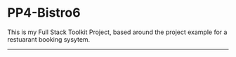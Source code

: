 # PP4-Bistro6
This is my Full Stack Toolkit Project, based around the project example for a restuarant booking sysytem.



<hr>